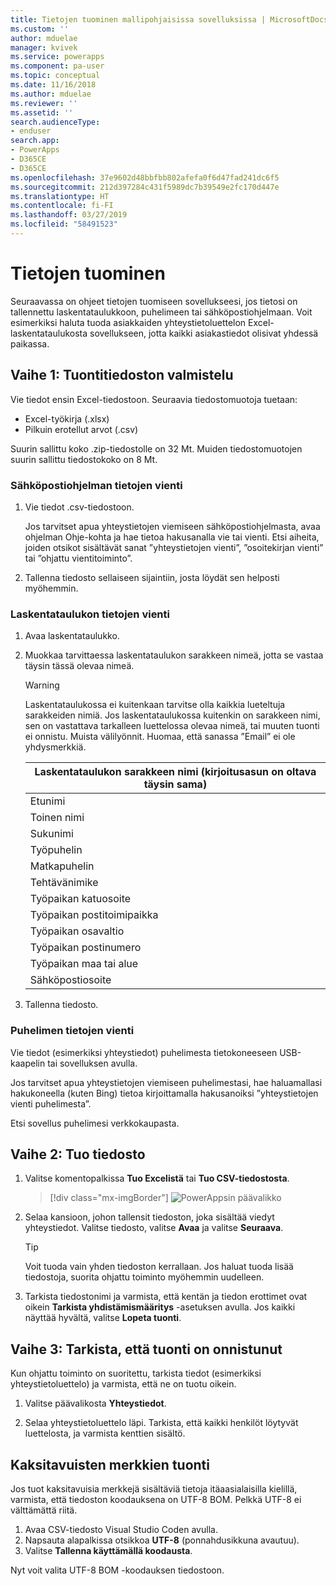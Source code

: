 ```yaml
---
title: Tietojen tuominen mallipohjaisissa sovelluksissa | MicrosoftDocs
ms.custom: ''
author: mduelae
manager: kvivek
ms.service: powerapps
ms.component: pa-user
ms.topic: conceptual
ms.date: 11/16/2018
ms.author: mduelae
ms.reviewer: ''
ms.assetid: ''
search.audienceType:
- enduser
search.app:
- PowerApps
- D365CE
- D365CE
ms.openlocfilehash: 37e9602d48bbfbb802afefa0f6d47fad241dc6f5
ms.sourcegitcommit: 212d397284c431f5989dc7b39549e2fc170d447e
ms.translationtype: HT
ms.contentlocale: fi-FI
ms.lasthandoff: 03/27/2019
ms.locfileid: "58491523"
---
```

# <a name="import-data"></a>Tietojen tuominen

Seuraavassa on ohjeet tietojen tuomiseen sovellukseesi, jos tietosi on tallennettu laskentataulukkoon, puhelimeen tai sähköpostiohjelmaan. Voit esimerkiksi haluta tuoda asiakkaiden yhteystietoluettelon Excel-laskentataulukosta sovellukseen, jotta kaikki asiakastiedot olisivat yhdessä paikassa.
  
## <a name="step-1-get-your-import-file-ready"></a>Vaihe 1: Tuontitiedoston valmistelu  
Vie tiedot ensin Excel-tiedostoon. Seuraavia tiedostomuotoja tuetaan:
 - Excel-työkirja (.xlsx)
 - Pilkuin erotellut arvot (.csv)
  
Suurin sallittu koko .zip-tiedostolle on 32 Mt. Muiden tiedostomuotojen suurin sallittu tiedostokoko on 8 Mt.  
  
### <a name="export-data-from-an-email-program"></a>Sähköpostiohjelman tietojen vienti  
  
1.  Vie tiedot .csv-tiedostoon.  
  
     Jos tarvitset apua yhteystietojen viemiseen sähköpostiohjelmasta, avaa ohjelman Ohje-kohta ja hae tietoa hakusanalla vie tai vienti. Etsi aiheita, joiden otsikot sisältävät sanat ”yhteystietojen vienti”, ”osoitekirjan vienti” tai ”ohjattu vientitoiminto”.  
  
2.  Tallenna tiedosto sellaiseen sijaintiin, josta löydät sen helposti myöhemmin.  
  
### <a name="export-data-from-a-spreadsheet"></a>Laskentataulukon tietojen vienti  
  
1.  Avaa laskentataulukko.  
  
2.  Muokkaa tarvittaessa laskentataulukon sarakkeen nimeä, jotta se vastaa täysin tässä olevaa nimeä.  
  
    > [!WARNING]
    > Laskentataulukossa ei kuitenkaan tarvitse olla kaikkia lueteltuja sarakkeiden nimiä. Jos laskentataulukossa kuitenkin on sarakkeen nimi, sen on vastattava tarkalleen luettelossa olevaa nimeä, tai muuten tuonti ei onnistu. Muista välilyönnit. Huomaa, että sanassa ”Email” ei ole yhdysmerkkiä.  

    |**Laskentataulukon sarakkeen nimi (kirjoitusasun on oltava täysin sama)**|
    |---------|
    |Etunimi|  
    |Toinen nimi|  
    |Sukunimi|  
    |Työpuhelin|  
    |Matkapuhelin|  
    |Tehtävänimike|  
    |Työpaikan katuosoite|  
    |Työpaikan postitoimipaikka|  
    |Työpaikan osavaltio|  
    |Työpaikan postinumero|  
    |Työpaikan maa tai alue|  
    |Sähköpostiosoite|  
  
3.  Tallenna tiedosto.  
  
### <a name="export-data-from-your-phone"></a>Puhelimen tietojen vienti  

Vie tiedot (esimerkiksi yhteystiedot) puhelimesta tietokoneeseen USB-kaapelin tai sovelluksen avulla.
  
Jos tarvitset apua yhteystietojen viemiseen puhelimestasi, hae haluamallasi hakukoneella (kuten Bing) tietoa kirjoittamalla hakusanoiksi ”yhteystietojen vienti puhelimesta”.  
  
Etsi sovellus puhelimesi verkkokaupasta.  
  
## <a name="step-2-import-the-file"></a>Vaihe 2: Tuo tiedosto 
  
1. Valitse komentopalkissa **Tuo Excelistä** tai **Tuo CSV-tiedostosta**.

   > [!div class="mx-imgBorder"]
   > ![PowerAppsin päävalikko](media/import.png "PowerAppsin päävalikko")
  
2. Selaa kansioon, johon tallensit tiedoston, joka sisältää viedyt yhteystiedot. Valitse tiedosto, valitse **Avaa** ja valitse **Seuraava**.  
  
   > [!TIP]
   > Voit tuoda vain yhden tiedoston kerrallaan. Jos haluat tuoda lisää tiedostoja, suorita ohjattu toiminto myöhemmin uudelleen.
   
3. Tarkista tiedostonimi ja varmista, että kentän ja tiedon erottimet ovat oikein **Tarkista yhdistämismääritys** -asetuksen avulla. Jos kaikki näyttää hyvältä, valitse **Lopeta tuonti**.  
 
## <a name="step-3-check-that-the-import-is-successful"></a>Vaihe 3: Tarkista, että tuonti on onnistunut

Kun ohjattu toiminto on suoritettu, tarkista tiedot (esimerkiksi yhteystietoluettelo) ja varmista, että ne on tuotu oikein.  
  
1. Valitse päävalikosta **Yhteystiedot**.
  
2. Selaa yhteystietoluettelo läpi. Tarkista, että kaikki henkilöt löytyvät luettelosta, ja varmista kenttien sisältö.

## <a name="import-double-byte-characters"></a>Kaksitavuisten merkkien tuonti 

Jos tuot kaksitavuisia merkkejä sisältäviä tietoja itäaasialaisilla kielillä, varmista, että tiedoston koodauksena on UTF-8 BOM. Pelkkä UTF-8 ei välttämättä riitä.

1. Avaa CSV-tiedosto Visual Studio Coden avulla.
2. Napsauta alapalkissa otsikkoa **UTF-8** (ponnahdusikkuna avautuu). 
3. Valitse **Tallenna käyttämällä koodausta**. 

Nyt voit valita UTF-8 BOM -koodauksen tiedostoon.

